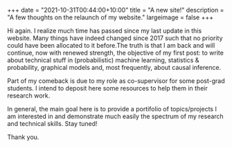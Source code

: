 +++
date = "2021-10-31T00:44:00+10:00"
title = "A new site!"
description = "A few thoughts on the relaunch of my website."
largeimage = false
+++

Hi again. I realize much time has passed since my last update in this website. Many things have indeed changed since 2017 such that no priority could have been allocated to it before.The truth is that I am back and will continue, now with renewed strength, the objective of my first post: to write about technical stuff in (probabilistic) machine learning, statistics & probability, graphical models and, most frequently, about causal inference.

Part of my comeback is due to my role as co-supervisor for some post-grad students. I intend to deposit here some resources to help them in their research work.

In general, the main goal here is to provide a portifolio of topics/projects I am interested in and demonstrate much easily the spectrum of my research and technical skills. Stay tuned!

Thank you.

